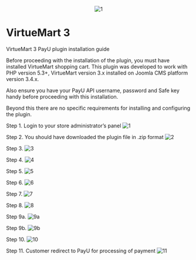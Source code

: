 <p align="center">
<img src="https://cloud.githubusercontent.com/assets/5717025/15674295/335fa446-273c-11e6-9db1-76c1b89d153d.jpg" alt="1">
</p>

# VirtueMart 3

VirtueMart 3 PayU plugin installation guide

Before proceeding with the installation of the plugin, you must have installed VirtueMart shopping cart. This plugin was developed to work with PHP version 5.3+, VirtueMart version 3.x installed on Joomla CMS platform version 3.4.x.

Also ensure you have your PayU API username, password and Safe key handy before proceeding with this installation.

Beyond this there are no specific requirements for installing and configuring the plugin.

Step 1. Login to your store administrator’s panel
![1](https://cloud.githubusercontent.com/assets/5717025/15282409/78c3cbca-1b43-11e6-9836-365b90515e71.png)

Step 2. You should have downloaded the plugin file in .zip format
![2](https://cloud.githubusercontent.com/assets/5717025/15282440/a77d3b18-1b43-11e6-9a77-bcf0f75f268e.png)

Step 3.
![3](https://cloud.githubusercontent.com/assets/5717025/15282473/cc3592a2-1b43-11e6-80b0-e2b076ed2536.png)

Step 4.
![4](https://cloud.githubusercontent.com/assets/5717025/15282499/f4fdfb98-1b43-11e6-9248-2bf35283ef00.png)

Step 5.
![5](https://cloud.githubusercontent.com/assets/5717025/15282522/21303bc2-1b44-11e6-80f7-1904fbfbe7de.png)

Step 6.
![6](https://cloud.githubusercontent.com/assets/5717025/15282541/3d0cd116-1b44-11e6-99ad-0bceabc033fb.png)

Step 7.
![7](https://cloud.githubusercontent.com/assets/5717025/15282556/5ea217c8-1b44-11e6-816d-269b4ec264d3.png)

Step 8.
![8](https://cloud.githubusercontent.com/assets/5717025/15282578/89423954-1b44-11e6-89ed-41d53288f55b.png)

Step 9a.
![9a](https://cloud.githubusercontent.com/assets/5717025/15282596/a6edab5a-1b44-11e6-9ef5-ecf6793a05d0.png)

Step 9b.
![9b](https://cloud.githubusercontent.com/assets/5717025/15282612/c16b4ab4-1b44-11e6-9b83-71e10c8fd2c4.png)

Step 10.
![10](https://cloud.githubusercontent.com/assets/5717025/15282632/ddf87288-1b44-11e6-8ded-e6a0a356793d.png)

Step 11. Customer redirect to PayU for processing of payment
![11](https://cloud.githubusercontent.com/assets/5717025/15282657/ff1c6186-1b44-11e6-9c9a-74037680e515.png)
